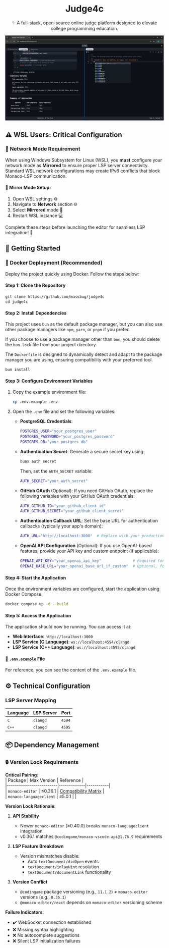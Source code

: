 <div align="center">

# Judge4c

✨ A full-stack, open-source online judge platform designed to elevate college programming education.

![demo](demo.png)

</div>

## ⚠️ WSL Users: Critical Configuration

### 🐧 Network Mode Requirement

When using Windows Subsystem for Linux (WSL), you **must** configure your network mode as **Mirrored** to ensure proper LSP server connectivity. Standard WSL network configurations may create IPv6 conflicts that block Monaco-LSP communication.

#### 🔧 Mirror Mode Setup:

1. Open WSL settings ⚙️
2. Navigate to **Network** section 🌐
3. Select **Mirrored** mode 🔄
4. Restart WSL instance 💻

Complete these steps before launching the editor for seamless LSP integration! 🎉

## 🚀 Getting Started

### 🐳 Docker Deployment (Recommended)

Deploy the project quickly using Docker. Follow the steps below:

#### Step 1: Clone the Repository

```shell
git clone https://github.com/massbug/judge4c
cd judge4c
```

#### Step 2: Install Dependencies

This project uses `bun` as the default package manager, but you can also use other package managers like `npm`, `yarn`, or `pnpm` if you prefer.

If you choose to use a package manager other than `bun`, you should delete the `bun.lock` file from your project directory.

The `Dockerfile` is designed to dynamically detect and adapt to the package manager you are using, ensuring compatibility with your preferred tool.

```shell
bun install
```

#### Step 3: Configure Environment Variables

1. Copy the example environment file:

   ```sh
   cp .env.example .env
   ```

2. Open the `.env` file and set the following variables:

   - **PostgreSQL Credentials**:
     ```sh
     POSTGRES_USER="your_postgres_user"
     POSTGRES_PASSWORD="your_postgres_password"
     POSTGRES_DB="your_postgres_db"
     ```

   - **Authentication Secret**:
     Generate a secure secret key using:
     ```sh
     bunx auth secret
     ```
     Then, set the `AUTH_SECRET` variable:
     ```sh
     AUTH_SECRET="your_auth_secret"
     ```

   - **GitHub OAuth** (Optional):
     If you need GitHub OAuth, replace the following variables with your GitHub OAuth credentials:
     ```sh
     AUTH_GITHUB_ID="your_github_client_id"
     AUTH_GITHUB_SECRET="your_github_client_secret"
     ```

   - **Authentication Callback URL**:
     Set the base URL for authentication callbacks (typically your app's domain):
     ```sh
     AUTH_URL="http://localhost:3000"  # Replace with your production URL if deployed
     ```
   
   - **OpenAI API Configuration** (Optional):
     If you use OpenAI-based features, provide your API key and custom endpoint (if applicable):
     ```sh
     OPENAI_API_KEY="your_openai_api_key"              # Required for AI features
     OPENAI_BASE_URL="your_openai_base_url_if_custom"  # Optional, for self-hosted proxies
     ```

#### Step 4: Start the Application

Once the environment variables are configured, start the application using Docker Compose:

```sh
docker compose up -d --build
```

#### Step 5: Access the Application

The application should now be running. You can access it at:

- **Web Interface**: `http://localhost:3000`
- **LSP Service (C Language)**: `ws://localhost:4594/clangd`
- **LSP Service (C++ Language)**: `ws://localhost:4595/clangd`

#### 📁 `.env.example` File

For reference, you can see the content of the `.env.example` file.

## ⚙️ Technical Configuration

### LSP Server Mapping

| **Language** | **LSP Server** | **Port** |
|--------------|----------------|----------|
| `C`          | `clangd`       | `4594`   |
| `C++`        | `clangd`       | `4595`   |

## 📦 Dependency Management

### 🔒 Version Lock Requirements

**Critical Pairing**:  
| Package                 | Max Version | Reference |  
|-------------------------|-------------|-----------|  
| `monaco-editor`         | ≤0.36.1     | [Compatibility Matrix](https://github.com/TypeFox/monaco-languageclient/blob/main/docs/versions-and-history.md#monaco-editor--codingamemonaco-vscode-api-compatibility-table) |  
| `monaco-languageclient` | ≤5.0.1      |           |  

**Version Lock Rationale**:  
1. **API Stability**  
   - Newer `monaco-editor` (≥0.40.0) breaks `monaco-languageclient` integration  
   - v0.36.1 matches `@codingame/monaco-vscode-api@1.76.9` requirements  

2. **LSP Feature Breakdown**  
   - Version mismatches disable:  
     - Auto `textDocument/didOpen` events  
     - `textDocument/inlayHint` resolution  
     - `textDocument/documentLink` functionality  

3. **Version Conflict**  
   - `@codingame` package versioning (e.g., `11.1.2`) ≠ `monaco-editor` versions (e.g., `0.36.1`)  
   - `@monaco-editor/react` depends on `monaco-editor` versioning scheme  

**Failure Indicators**:  
- ✔️ WebSocket connection established  
- ❌ Missing syntax highlighting  
- ❌ No autocomplete suggestions  
- ❌ Silent LSP initialization failures  
